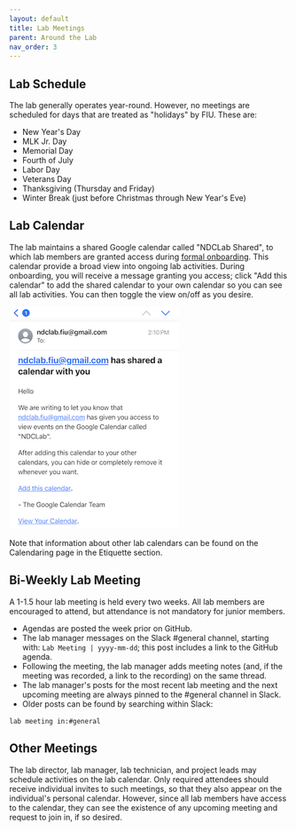```yaml
---
layout: default
title: Lab Meetings
parent: Around the Lab
nav_order: 3
---
```



## Lab Schedule

The lab generally operates year-round.  However, no meetings are scheduled for days that are treated as "holidays" by FIU.  These are:

* New Year's Day
* MLK Jr. Day
* Memorial Day
* Fourth of July
* Labor Day
* Veterans Day
* Thanksgiving (Thursday and Friday)
* Winter Break (just before Christmas through New Year's Eve)


## Lab Calendar

The lab maintains a shared Google calendar called "NDCLab Shared", to which lab members are granted access during [formal onboarding](https://ndclab.github.io/wiki/docs/Onboarding/overview.html). This calendar provide a broad view into ongoing lab activities. During onboarding, you will receive a message granting you access; click "Add this calendar" to add the shared calendar to your own calendar so you can see all lab activities. You can then toggle the view on/off as you desire.

![ndclab-calendar](https://raw.githubusercontent.com/NDCLab/wiki/main/docs/_assets/onboarding/ndclab-calendar.png)

Note that information about other lab calendars can be found on the Calendaring page in the Etiquette section.

## Bi-Weekly Lab Meeting

A 1-1.5 hour lab meeting is held every two weeks. All lab members are encouraged to attend, but attendance is not mandatory for junior members.

* Agendas are posted the week prior on GitHub.
* The lab manager messages on the Slack #general channel, starting with: `Lab Meeting | yyyy-mm-dd`; this post includes a link to the GitHub agenda.
* Following the meeting, the lab manager adds meeting notes (and, if the meeting was recorded, a link to the recording) on the same thread.
* The lab manager's posts for the most recent lab meeting and the next upcoming meeting are always pinned to the #general channel in Slack.
* Older posts can be found by searching within Slack:
```
lab meeting in:#general
```

## Other Meetings

The lab director, lab manager, lab technician, and project leads may schedule activities on the lab calendar. Only required attendees should receive individual invites to such meetings, so that they also appear on the individual's personal calendar. However, since all lab members have access to the calendar, they can see the existence of any upcoming meeting and request to join in, if so desired.